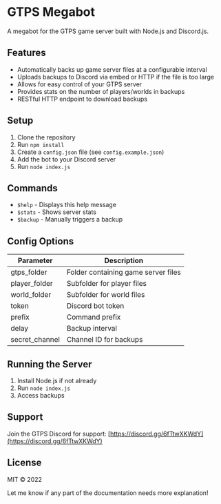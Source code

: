 # GTPS Megabot

A  megabot for the GTPS game server built with Node.js and Discord.js.

## Features

- Automatically backs up game server files at a configurable interval
- Uploads backups to Discord via embed or HTTP if the file is too large
- Allows for easy control of your GTPS server
- Provides stats on the number of players/worlds in backups
- RESTful HTTP endpoint to download backups

## Setup

1. Clone the repository
2. Run `npm install`
3. Create a `config.json` file (see `config.example.json`)
4. Add the bot to your Discord server
5. Run `node index.js`

## Commands

- `$help` - Displays this help message
- `$stats` - Shows server stats
- `$backup` - Manually triggers a backup

## Config Options

| Parameter        | Description                           |
|------------------|---------------------------------------|
| gtps_folder      | Folder containing game server files    |
| player_folder    | Subfolder for player files             |
| world_folder     | Subfolder for world files              |
| token            | Discord bot token                      |
| prefix           | Command prefix                         |
| delay            | Backup interval                        |
| secret_channel   | Channel ID for backups                 |

## Running the Server

1. Install Node.js if not already
2. Run `node index.js`
3. Access backups

## Support

Join the GTPS Discord for support: [https://discord.gg/6fTtwXKWdY](https://discord.gg/6fTtwXKWdY)

## License

MIT © 2022

Let me know if any part of the documentation needs more explanation!
